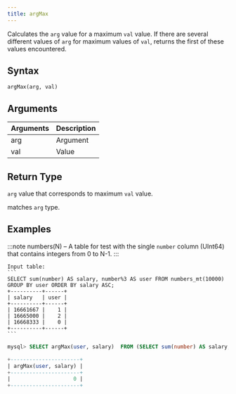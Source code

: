 ```yaml
---
title: argMax
---
```


Calculates the `arg` value for a maximum `val` value. If there are several different values of `arg` for maximum values of `val`, returns the first of these values encountered.

## Syntax

```
argMax(arg, val)
```

## Arguments

| Arguments   | Description |
| ----------- | ----------- |
| arg | Argument |
| val | Value |

## Return Type

`arg` value that corresponds to maximum `val` value.

 matches `arg` type.

## Examples

:::note
numbers(N) – A table for test with the single `number` column (UInt64) that contains integers from 0 to N-1.
:::

    Input table:
    ```
    SELECT sum(number) AS salary, number%3 AS user FROM numbers_mt(10000) GROUP BY user ORDER BY salary ASC;    
    +----------+------+
    | salary   | user |
    +----------+------+
    | 16661667 |    1 |
    | 16665000 |    2 |
    | 16668333 |    0 |
    +----------+------+
    ```

```sql
mysql> SELECT argMax(user, salary)  FROM (SELECT sum(number) AS salary, number%3 AS user FROM numbers_mt(10000) GROUP BY user);

+----------------------+
| argMax(user, salary) |
+----------------------+
|                    0 |
+----------------------+

```

